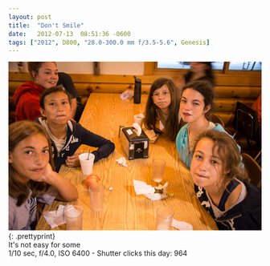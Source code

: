 ```yaml
---
layout: post
title:  "Don't Smile"
date:   2012-07-13  08:51:36 -0600
tags: ["2012", D800, "28.0-300.0 mm f/3.5-5.6", Genesis]
---
```

![:title](/images/2012/2012_0713_DSC_6998.jpg)
{: .prettyprint}  
It's not easy for some  
1/10 sec, f/4.0, ISO 6400 - Shutter clicks this day: 964